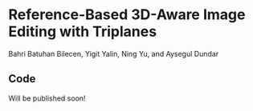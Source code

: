 # Reference-Based 3D-Aware Image Editing with Triplanes 
Bahri Batuhan Bilecen, Yigit Yalin, Ning Yu, and Aysegul Dundar

## Code
Will be published soon!
